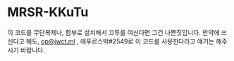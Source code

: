 # MRSR-KKuTu

이 코드를 무단복제나, 함부로 설치해서 끄투를 여신다면 그건 나쁜짓입니다. 만약에 쓰신다고 해도, op@jwct.ml , 애푸르스박#2549로 이 코드를 사용한다라고 얘기는 해주시기 바랍니다.
